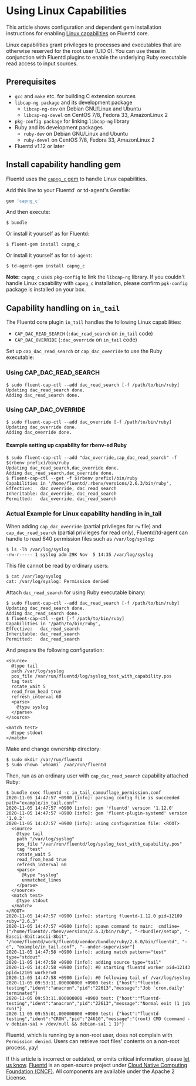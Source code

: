 # Using Linux Capabilities

This article shows configuration and dependent gem installation instructions for enabling [Linux capabilities](https://man7.org/linux/man-pages/man7/capabilities.7.html) on Fluentd core.

Linux capabilities grant privileges to processes and executables that are otherwise reserved for the root user (UID 0). You can use these in conjunction with Fluentd plugins to enable the underlying Ruby executable read access to input sources.

## Prerequisites

* `gcc` and `make` etc. for building C extension sources
* `libcap-ng package` and its development package
  * `libcap-ng-dev` on Debian GNU/Linux and Ubuntu
  * `libcap-ng-devel` on CentOS 7/8, Fedora 33, AmazonLinux 2
* `pkg-config package` for linking `libcap-ng` library
* Ruby and its development packages
  * `ruby-dev` on Debian GNU/Linux and Ubuntu
  * `ruby-devel` on CentOS 7/8, Fedora 33, AmazonLinux 2
* Fluentd v1.12 or later

## Install capability handling gem

Fluentd uses the [`capng_c` gem](https://github.com/fluent-plugins-nursery/capng_c) to handle Linux capabilities.

Add this line to your Fluentd' or td-agent's Gemfile:

```ruby
gem 'capng_c'
```

And then execute:

```text
$ bundle
```

Or install it yourself as for Fluentd:

```text
$ fluent-gem install capng_c
```

Or install it yourself as for `td-agent`:

```text
$ td-agent-gem install capng_c
```

**Note:** `capng_c` uses `pkg-config` to link the `libcap-ng` library. If you couldn't handle Linux capability with `capng_c` installation, please confirm `pgk-config` package is installed on your box.

## Capability handling on `in_tail`

The Fluentd core plugin `in_tail` handles the following Linux capabilities:

* `CAP_DAC_READ_SEARCH` \(`:dac_read_search` on `in_tail` code\)
* `CAP_DAC_OVERRIDE` \(`:dac_override` on `in_tail` code\)

Set up `cap_dac_read_search` or `cap_dac_override` to use the Ruby executable:

### Using CAP\_DAC\_READ\_SEARCH

```text
$ sudo fluent-cap-ctl --add dac_read_search [-f /path/to/bin/ruby]
Updating dac_read_search done.
Adding dac_read_search done.
```

### Using CAP\_DAC\_OVERRIDE

```text
$ sudo fluent-cap-ctl --add dac_override [-f /path/to/bin/ruby]
Updating dac_override done.
Adding dac_override done.
```

#### Example setting up capability for rbenv-ed Ruby

```text
$ sudo fluent-cap-ctl --add "dac_override,cap_dac_read_search" -f $(rbenv prefix)/bin/ruby
Updating dac_read_search,dac_override done.
Adding dac_read_search,dac_override done.
$ fluent-cap-ctl --get -f $(rbenv prefix)/bin/ruby
Capabilities in '/home/fluentd/.rbenv/versions/2.6.3/bin/ruby',
Effective:   dac_override, dac_read_search
Inheritable: dac_override, dac_read_search
Permitted:   dac_override, dac_read_search
```

### Actual Example for Linux capability handling in in\_tail

When adding `cap_dac_override` \(partial privileges for `rw` file\) and `cap_dac_read_search` \(partial privileges for read only\), Fluentd/td-agent can handle to read 640 permission files such as `/var/log/syslog`:

```text
$ ls -lh /var/log/syslog
-rw-r----- 1 syslog adm 29K Nov  5 14:35 /var/log/syslog
```

This file cannot be read by ordinary users:

```text
$ cat /var/log/syslog
cat: /var/log/syslog: Permission denied
```

Attach `dac_read_search` for using Ruby executable binary:

```text
$ sudo fluent-cap-ctl --add dac_read_search [-f /path/to/bin/ruby]
Updating dac_read_search done.
Adding dac_read_search done.
$ fluent-cap-ctl --get [-f /path/to/bin/ruby]
Capabilities in '/path/to/bin/ruby',
Effective:   dac_read_search
Inheritable: dac_read_search
Permitted:   dac_read_search
```

And prepare the following configuration:

```text
<source>
  @type tail
  path /var/log/syslog
  pos_file /var/run/fluentd/log/syslog_test_with_capability.pos
  tag test
  rotate_wait 5
  read_from_head true
  refresh_interval 60
  <parse>
    @type syslog
  </parse>
</source>

<match test>
  @type stdout
</match>
```

Make and change ownership directory:

```text
$ sudo mkdir /var/run/fluentd
$ sudo chown `whoami` /var/run/fluentd
```

Then, run as an ordinary user with `cap_dac_read_search` capability attached Ruby:

```text
$ bundle exec fluentd -c in_tail_camouflage_permission.conf
2020-11-05 14:47:57 +0900 [info]: parsing config file is succeeded path="example/in_tail.conf"
2020-11-05 14:47:57 +0900 [info]: gem 'fluentd' version '1.12.0'
2020-11-05 14:47:57 +0900 [info]: gem 'fluent-plugin-systemd' version '1.0.2'
2020-11-05 14:47:57 +0900 [info]: using configuration file: <ROOT>
  <source>
    @type tail
    path "/var/log/syslog"
    pos_file "/var/run/fluentd/log/syslog_test_with_capability.pos"
    tag "test"
    rotate_wait 5
    read_from_head true
    refresh_interval 60
    <parse>
      @type "syslog"
      unmatched_lines
    </parse>
  </source>
  <match test>
    @type stdout
  </match>
</ROOT>
2020-11-05 14:47:57 +0900 [info]: starting fluentd-1.12.0 pid=12109 ruby="2.6.3"
2020-11-05 14:47:57 +0900 [info]: spawn command to main:  cmdline=["/home/fluentd/.rbenv/versions/2.6.3/bin/ruby", "-rbundler/setup", "-Eascii-8bit:ascii-8bit", "/home/fluentd/work/fluentd/vendor/bundle/ruby/2.6.0/bin/fluentd", "-c", "example/in_tail.conf", "--under-supervisor"]
2020-11-05 14:47:58 +0900 [info]: adding match pattern="test" type="stdout"
2020-11-05 14:47:58 +0900 [info]: adding source type="tail"
2020-11-05 14:47:58 +0900 [info]: #0 starting fluentd worker pid=12143 ppid=12109 worker=0
2020-11-05 14:47:58 +0900 [info]: #0 following tail of /var/log/syslog
2020-11-05 09:53:11.000000000 +0900 test: {"host":"fluentd-testing","ident":"anacron","pid":"22613","message":"Job `cron.daily' terminated"}
2020-11-05 09:53:11.000000000 +0900 test: {"host":"fluentd-testing","ident":"anacron","pid":"22613","message":"Normal exit (1 job run)"}
2020-11-05 09:55:01.000000000 +0900 test: {"host":"fluentd-testing","ident":"CRON","pid":"24610","message":"(root) CMD (command -v debian-sa1 > /dev/null && debian-sa1 1 1)"}
```

Fluentd, which is running by a non-root user, does not complain with `Permission denied`. Users can retrieve root files' contents on a non-root process, yay!

If this article is incorrect or outdated, or omits critical information, please [let us know](https://github.com/fluent/fluentd-docs-gitbook/issues?state=open). [Fluentd](http://www.fluentd.org/) is an open-source project under [Cloud Native Computing Foundation \(CNCF\)](https://cncf.io/). All components are available under the Apache 2 License.

